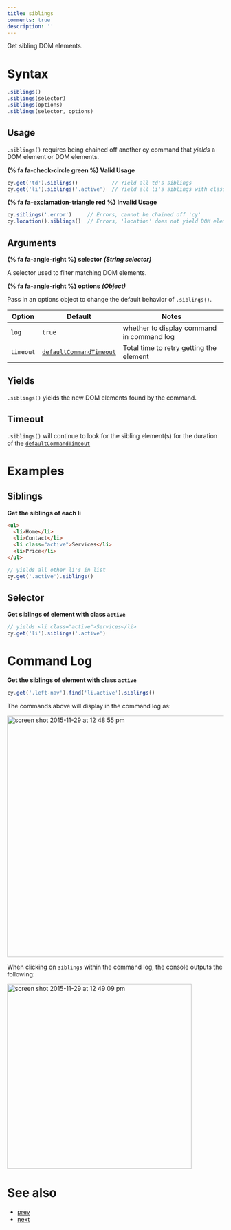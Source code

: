 ```yaml
---
title: siblings
comments: true
description: ''
---
```


Get sibling DOM elements.

# Syntax

```javascript
.siblings()
.siblings(selector)
.siblings(options)
.siblings(selector, options)
```

## Usage

`.siblings()` requires being chained off another cy command that *yields* a DOM element or DOM elements.

**{% fa fa-check-circle green %} Valid Usage**

```javascript
cy.get('td').siblings()           // Yield all td's siblings
cy.get('li').siblings('.active')  // Yield all li's siblings with class '.active'
```

**{% fa fa-exclamation-triangle red %} Invalid Usage**

```javascript
cy.siblings('.error')     // Errors, cannot be chained off 'cy'
cy.location().siblings()  // Errors, 'location' does not yield DOM element
```

## Arguments

**{% fa fa-angle-right %} selector**  ***(String selector)***

A selector used to filter matching DOM elements.

**{% fa fa-angle-right %} options**  ***(Object)***

Pass in an options object to change the default behavior of `.siblings()`.

Option | Default | Notes
--- | --- | ---
`log` | `true` | whether to display command in command log
`timeout` | [`defaultCommandTimeout`](https://on.cypress.io/guides/configuration#timeouts) | Total time to retry getting the element

## Yields

`.siblings()` yields the new DOM elements found by the command.

## Timeout

`.siblings()` will continue to look for the sibling element(s) for the duration of the [`defaultCommandTimeout`](https://on.cypress.io/guides/configuration#timeouts)



# Examples

## Siblings

**Get the siblings of each li**

```html
<ul>
  <li>Home</li>
  <li>Contact</li>
  <li class="active">Services</li>
  <li>Price</li>
</ul>
```

```javascript
// yields all other li's in list
cy.get('.active').siblings()
```

## Selector

**Get siblings of element with class `active`**

```javascript
// yields <li class="active">Services</li>
cy.get('li').siblings('.active')
```

# Command Log

**Get the siblings of element with class `active`**

```javascript
cy.get('.left-nav').find('li.active').siblings()
```

The commands above will display in the command log as:

<img width="561" alt="screen shot 2015-11-29 at 12 48 55 pm" src="https://cloud.githubusercontent.com/assets/1271364/11458897/a93f2a1e-9697-11e5-8a5b-b131156e1aa4.png">

When clicking on `siblings` within the command log, the console outputs the following:

<img width="429" alt="screen shot 2015-11-29 at 12 49 09 pm" src="https://cloud.githubusercontent.com/assets/1271364/11458898/ab940fd2-9697-11e5-96ab-a4c34efa3431.png">

# See also

- [prev](https://on.cypress.io/api/prev)
- [next](https://on.cypress.io/api/next)
